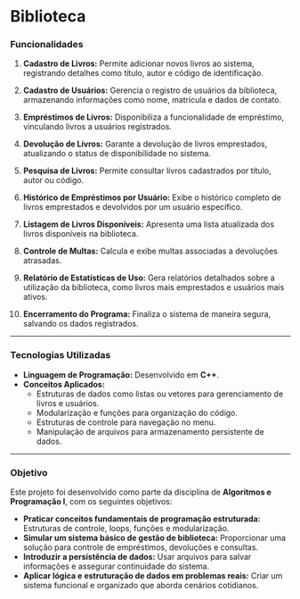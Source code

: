 # Biblioteca  

### Funcionalidades  

1. **Cadastro de Livros:**  Permite adicionar novos livros ao sistema, registrando detalhes como título, autor e código de identificação.  

2. **Cadastro de Usuários:**  Gerencia o registro de usuários da biblioteca, armazenando informações como nome, matrícula e dados de contato.  

3. **Empréstimos de Livros:**  Disponibiliza a funcionalidade de empréstimo, vinculando livros a usuários registrados.  

4. **Devolução de Livros:**  Garante a devolução de livros emprestados, atualizando o status de disponibilidade no sistema.  

5. **Pesquisa de Livros:**  Permite consultar livros cadastrados por título, autor ou código.  

6. **Histórico de Empréstimos por Usuário:**  Exibe o histórico completo de livros emprestados e devolvidos por um usuário específico.  

7. **Listagem de Livros Disponíveis:**  Apresenta uma lista atualizada dos livros disponíveis na biblioteca.  

8. **Controle de Multas:**  Calcula e exibe multas associadas a devoluções atrasadas.  

9. **Relatório de Estatísticas de Uso:**  Gera relatórios detalhados sobre a utilização da biblioteca, como livros mais emprestados e usuários mais ativos.  

10. **Encerramento do Programa:**  Finaliza o sistema de maneira segura, salvando os dados registrados.  

---

### Tecnologias Utilizadas  
- **Linguagem de Programação:**  Desenvolvido em **C++**.  
- **Conceitos Aplicados:**  
  - Estruturas de dados como listas ou vetores para gerenciamento de livros e usuários.  
  - Modularização e funções para organização do código.  
  - Estruturas de controle para navegação no menu.  
  - Manipulação de arquivos para armazenamento persistente de dados.  

---

### Objetivo  
Este projeto foi desenvolvido como parte da disciplina de **Algoritmos e Programação I**, com os seguintes objetivos:  
- **Praticar conceitos fundamentais de programação estruturada:**  Estruturas de controle, loops, funções e modularização.  
- **Simular um sistema básico de gestão de biblioteca:**  Proporcionar uma solução para controle de empréstimos, devoluções e consultas.  
- **Introduzir a persistência de dados:**  Usar arquivos para salvar informações e assegurar continuidade do sistema.  
- **Aplicar lógica e estruturação de dados em problemas reais:**  Criar um sistema funcional e organizado que aborda cenários cotidianos.  
